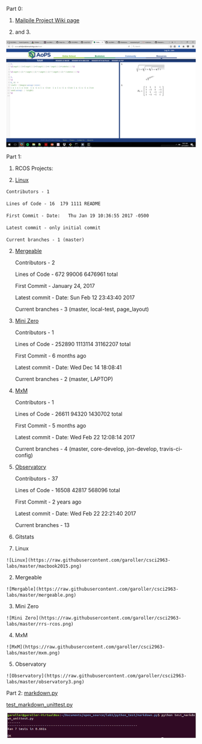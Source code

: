 Part 0:

1. [Mailpile Project Wiki page](https://github.com/garoller/csci2963-labs/wiki/Lab-5)


2. and 3.

![latex picture](https://raw.githubusercontent.com/garoller/csci2963-labs/master/latex.png)


Part 1:

1. RCOS Projects:


  1. [Linux](https://github.com/Maximus-/macbook2015-spi)

    Contributors - 1
    
    Lines of Code - 16  179 1111 README
    
    First Commit - Date:   Thu Jan 19 10:36:55 2017 -0500
    
    Latest commit - only initial commit
    
    Current branches - 1 (master)
  
 2. [Mergeable](https://github.com/ben-wolf/mergeable)
    
    Contributors - 2
    
    Lines of Code - 672   99006 6476961 total
    
    First Commit - January 24, 2017
    
    Latest commit - Date:   Sun Feb 12 23:43:40 2017
    
    Current branches - 3 (master, local-test, page_layout)
 
 3. [Mini Zero](https://github.com/feldhausenryan/rrs-rcos)
    
    Contributors - 1
    
    Lines of Code -  252890  1113114 31162207 total
    
    First Commit - 6 months ago
    
    Latest commit - Date:   Wed Dec 14 18:08:41
    
    Current branches - 2 (master, LAPTOP)
 
 4. [MxM](https://github.com/musicexmachina/mxm)
 
    Contributors - 1
    
    Lines of Code - 26611   94320 1430702 total
    
    First Commit - 5 months ago
    
    Latest commit - Date:   Wed Feb 22 12:08:14 2017
    
    Current branches - 4 (master, core-develop, jon-develop, travis-ci-config)
 
 5. [Observatory](https://github.com/rcos/observatory3)
 
    Contributors - 37
    
    Lines of Code - 16508  42817 568096 total
    
    First Commit - 2 years ago
    
    Latest commit - Date:   Wed Feb 22 22:21:40 2017
    
    Current branches - 13


2. Gitstats

  1. Linux
  
    ![Linux](https://raw.githubusercontent.com/garoller/csci2963-labs/master/macbook2015.png)
  
  2. Mergeable
  
    ![Mergable](https://raw.githubusercontent.com/garoller/csci2963-labs/master/mergeable.png)
  
  3. Mini Zero
  
    ![Mini Zero](https://raw.githubusercontent.com/garoller/csci2963-labs/master/rrs-rcos.png)
  
  4. MxM 
  
    ![MxM](https://raw.githubusercontent.com/garoller/csci2963-labs/master/mxm.png)
  
  5. Observatory 
  
    ![Observatory](https://raw.githubusercontent.com/garoller/csci2963-labs/master/observatory3.png)



Part 2:
[markdown.py](https://github.com/garoller/csci2963-labs/blob/master/lab5/markdown.py)

[test_markdown_unittest.py](https://github.com/garoller/csci2963-labs/blob/master/lab5/test_markdown_unittest.py)

![](https://raw.githubusercontent.com/garoller/csci2963-labs/master/lab5/python_tests2.png)


